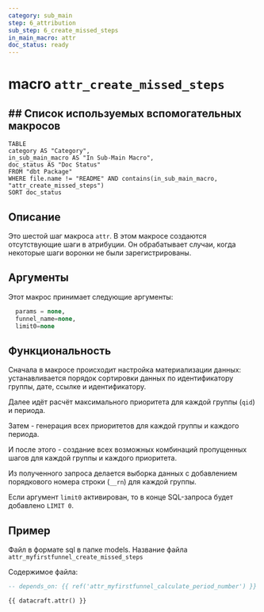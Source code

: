 ```yaml
---
category: sub_main
step: 6_attribution
sub_step: 6_create_missed_steps
in_main_macro: attr
doc_status: ready
---
```

# macro `attr_create_missed_steps`

## ## Список используемых вспомогательных макросов

```dataview
TABLE 
category AS "Category", 
in_sub_main_macro AS "In Sub-Main Macro",
doc_status AS "Doc Status"
FROM "dbt Package"
WHERE file.name != "README" AND contains(in_sub_main_macro, "attr_create_missed_steps")
SORT doc_status
```
## Описание

Это шестой шаг макроса `attr`. В этом макросе создаются отсутствующие шаги в атрибуции. Он обрабатывает случаи, когда некоторые шаги воронки не были зарегистрированы.

## Аргументы

Этот макрос принимает следующие аргументы:
```sql
  params = none,
  funnel_name=none,
  limit0=none
```
## Функциональность

Сначала в макросе происходит настройка материализации данных: устанавливается порядок сортировки данных по идентификатору группы, дате, ссылке и идентификатору.

Далее идёт расчёт максимального приоритета для каждой группы (`qid`) и периода.

Затем - генерация всех приоритетов для каждой группы и каждого периода.

И после этого - создание всех возможных комбинаций пропущенных шагов для каждой группы и каждого приоритета.

Из полученного запроса делается выборка данных с добавлением порядкового номера строки (`__rn`) для каждой группы.

Если аргумент `limit0` активирован, то в конце SQL-запроса будет добавлено `LIMIT 0`.
## Пример

Файл в формате sql в папке models. Название файла `attr_myfirstfunnel_create_missed_steps`

Содержимое файла:
```sql
-- depends_on: {{ ref('attr_myfirstfunnel_calculate_period_number') }}

{{ datacraft.attr() }}
```
